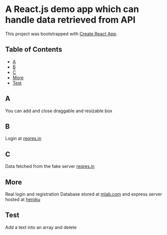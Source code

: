 # A React.js demo app which can handle data retrieved from API

This project was bootstrapped with [Create React App](https://github.com/facebook/create-react-app).

## Table of Contents

- [A](#a)
- [B](#b)
- [C](#c)
- [More](#more)
- [Test](#test)

## A

You can add and close draggable and resizable box

## B

Login at [reqres.in](https://reqres.in)

## C

Data fetched from the fake server [reqres.in](https://reqres.in)

## More

Real login and registration
Database stored at [mlab.com](www.mlab.com) and express server hosted at [heroku](www.heroku.com)

## Test

Add a text into an array and delete
